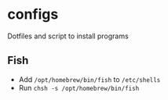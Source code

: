 # configs

Dotfiles and script to install programs

## Fish

- Add `/opt/homebrew/bin/fish` to `/etc/shells`
- Run `chsh -s /opt/homebrew/bin/fish`
